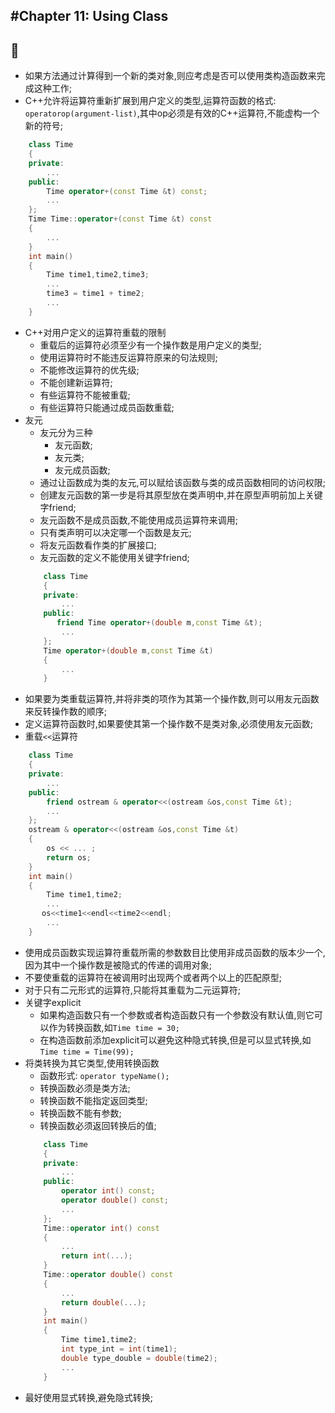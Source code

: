 #Chapter 11: Using Class
---
:dolphin:
---
* 如果方法通过计算得到一个新的类对象,则应考虑是否可以使用类构造函数来完成这种工作;
* C++允许将运算符重新扩展到用户定义的类型,运算符函数的格式: `operatorop(argument-list)`,其中op必须是有效的C++运算符,不能虚构一个新的符号;
```C++
    class Time
    {
    private:
        ...
    public:
        Time operator+(const Time &t) const;
        ...
    };
    Time Time::operator+(const Time &t) const
    {
        ...
    }
    int main()
    {
        Time time1,time2,time3;
        ...
        time3 = time1 + time2;
        ...
    }                        
```
* C++对用户定义的运算符重载的限制
    * 重载后的运算符必须至少有一个操作数是用户定义的类型;
    * 使用运算符时不能违反运算符原来的句法规则;
    * 不能修改运算符的优先级;
    * 不能创建新运算符;
    * 有些运算符不能被重载;
    * 有些运算符只能通过成员函数重载;
* 友元
    * 友元分为三种
        * 友元函数;
        * 友元类;
        * 友元成员函数;
    * 通过让函数成为类的友元,可以赋给该函数与类的成员函数相同的访问权限;
    * 创建友元函数的第一步是将其原型放在类声明中,并在原型声明前加上关键字friend;
    * 友元函数不是成员函数,不能使用成员运算符来调用;
    * 只有类声明可以决定哪一个函数是友元;
    * 将友元函数看作类的扩展接口;
    * 友元函数的定义不能使用关键字friend;
    ```C++
        class Time
        {
        private:
            ...
        public:
           friend Time operator+(double m,const Time &t);
            ...
        };
        Time operator+(double m,const Time &t)
        {
            ...
        }
    ```   
* 如果要为类重载运算符,并将非类的项作为其第一个操作数,则可以用友元函数来反转操作数的顺序;
* 定义运算符函数时,如果要使其第一个操作数不是类对象,必须使用友元函数;
* 重载`<<`运算符
```C++
    class Time
    {
    private:
        ...
    public:
        friend ostream & operator<<(ostream &os,const Time &t);
        ...
    };
    ostream & operator<<(ostream &os,const Time &t)
    {
        os << ... ;
        return os;
    }
    int main()
    {
        Time time1,time2;
        ...
       os<<time1<<endl<<time2<<endl;
        ...
    } 
```   
* 使用成员函数实现运算符重载所需的参数数目比使用非成员函数的版本少一个,因为其中一个操作数是被隐式的传递的调用对象;
* 不要使重载的运算符在被调用时出现两个或者两个以上的匹配原型;
* 对于只有二元形式的运算符,只能将其重载为二元运算符;
* 关键字explicit
    * 如果构造函数只有一个参数或者构造函数只有一个参数没有默认值,则它可以作为转换函数,如`Time time = 30;`
    * 在构造函数前添加explicit可以避免这种隐式转换,但是可以显式转换,如`Time time = Time(99);`
* 将类转换为其它类型,使用转换函数
    * 函数形式: `operator typeName();`
    * 转换函数必须是类方法;
    * 转换函数不能指定返回类型;
    * 转换函数不能有参数;
    * 转换函数必须返回转换后的值;
    ```C++
        class Time
        {
        private:
            ...
        public:
            operator int() const;
            operator double() const;
            ...
        };
        Time::operator int() const
        {
            ...
            return int(...);
        }
        Time::operator double() const
        {
            ...
            return double(...);
        }
        int main()
        {
            Time time1,time2;
            int type_int = int(time1);
            double type_double = double(time2);
            ...
        } 
    ```    
* 最好使用显式转换,避免隐式转换;              
